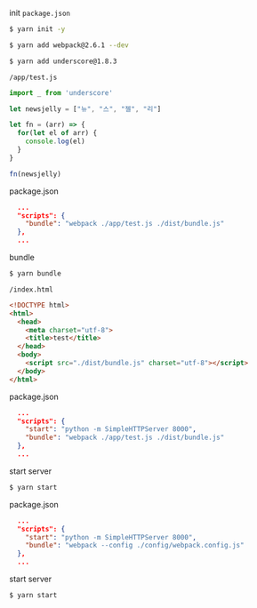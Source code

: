 
init `package.json`
```sh
$ yarn init -y
```

```sh
$ yarn add webpack@2.6.1 --dev
```

```sh
$ yarn add underscore@1.8.3
```

`/app/test.js`
```js
import _ from 'underscore'

let newsjelly = ["뉴", "스", "젤", "리"]

let fn = (arr) => {
  for(let el of arr) {
    console.log(el)
  }
}

fn(newsjelly)
```

package.json
```json
  ...
  "scripts": {
    "bundle": "webpack ./app/test.js ./dist/bundle.js"
  },
  ...
```

bundle
```sh
$ yarn bundle
```

`/index.html`
```html
<!DOCTYPE html>
<html>
  <head>
    <meta charset="utf-8">
    <title>test</title>
  </head>
  <body>
    <script src="./dist/bundle.js" charset="utf-8"></script>
  </body>
</html>
```

package.json
```json
  ...
  "scripts": {
    "start": "python -m SimpleHTTPServer 8000",
    "bundle": "webpack ./app/test.js ./dist/bundle.js"
  },
  ...
```

start server
```sh
$ yarn start
```

package.json
```json
  ...
  "scripts": {
    "start": "python -m SimpleHTTPServer 8000",
    "bundle": "webpack --config ./config/webpack.config.js"
  },
  ...
```

start server
```sh
$ yarn start
```
